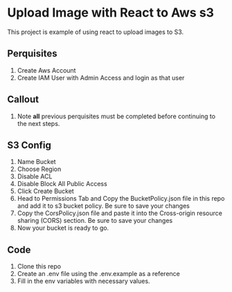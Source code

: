 # Upload Image with React to Aws s3

This project is example of using react to upload images to S3.

## Perquisites

1. Create Aws Account
2. Create IAM User with Admin Access and login as that user

## Callout

1. Note **all** previous perquisites must be completed before continuing to the next steps.

## S3 Config

1. Name Bucket
2. Choose Region
3. Disable ACL
4. Disable Block All Public Access
5. Click Create Bucket
6. Head to Permissions Tab and Copy the BucketPolicy.json file in this repo and add it to s3 bucket policy. Be sure to save your changes
7. Copy the CorsPolicy.json file and paste it into the Cross-origin resource sharing (CORS) section. Be sure to save your changes
8. Now your bucket is ready to go.

## Code

1. Clone this repo
2. Create an .env file using the .env.example as a reference
3. Fill in the env variables with necessary values.
